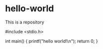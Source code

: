# hello-world
This is a repository

#include <stdio.h>

int main()
{
  printf("hello world!\n");
  return 0;
}
